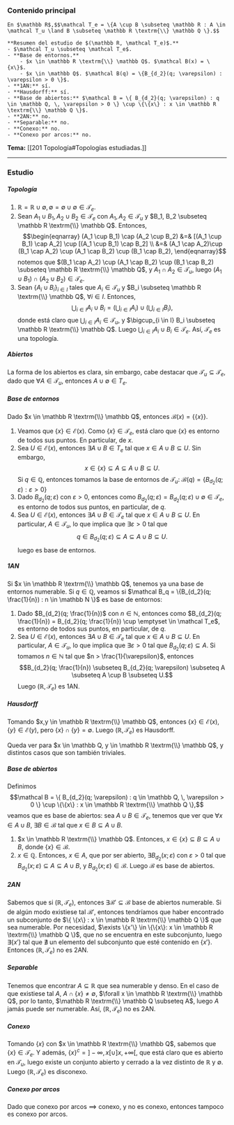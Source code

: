 ### Contenido principal

```ad-Formal
En $\mathbb R$,$$\mathcal T_e = \{A \cup B \subseteq \mathbb R : A \in \mathcal T_u \land B \subseteq \mathbb R \textrm{\\} \mathbb Q \}.$$
```

```ad-note
**Resumen del estudio de $(\mathbb R, \mathcal T_e)$.**
- $\mathcal T_u \subseteq \mathcal T_e$.
- **Base de entornos.**
	- $x \in \mathbb R \textrm{\\} \mathbb Q$. $\mathcal B(x) = \{x\}$.
	- $x \in \mathbb Q$. $\mathcal B(q) = \{B_{d_2}(q; \varepsilon) : \varepsilon > 0 \}$.
- **1AN:** sí.
- **Hausdorff:** sí.
- **Base de abiertos:** $\mathcal B = \{ B_{d_2}(q; \varepsilon) : q \in \mathbb Q, \, \varepsilon > 0 \} \cup \{\{x\} : x \in \mathbb R \textrm{\\} \mathbb Q \}$.
- **2AN:** no.
- **Separable:** no.
- **Conexo:** no.
- **Conexo por arcos:** no.
```

**Tema:** [[201 Topología#Topologías estudiadas.]]

---
### Estudio
##### Topología
1. $\mathbb R = \mathbb R \cup \emptyset, \emptyset = \emptyset \cup \emptyset \in \mathcal T_e$.
2. Sean  $A_1 \cup B_1, A_2 \cup B_2 \in \mathcal T_e$ con $A_1, A_2 \in \mathcal T_u$ y $B_1, B_2 \subseteq \mathbb R \textrm{\\} \mathbb Q$. Entonces, $$\begin{eqnarray}
(A_1 \cup B_1) \cap (A_2 \cup B_2) &=& [(A_1 \cup B_1) \cap A_2] \cup [(A_1 \cup B_1) \cap B_2] \\
&=& (A_1 \cap A_2)\cup (B_1 \cap A_2) \cup (A_1 \cap B_2) \cup (B_1 \cap B_2),
\end{eqnarray}$$ notemos que $(B_1 \cap A_2) \cup (A_1 \cap B_2) \cup (B_1 \cap B_2) \subseteq \mathbb R \textrm{\\} \mathbb Q$, y $A_1 \cap A_2 \in \mathcal T_u$, luego $(A_1 \cup B_1) \cap (A_2 \cup B_2) \in \mathcal T_e$.
3. Sean $\{A_i \cup B_i \}_{i \in I}$ tales que $A_i \in \mathcal T_u$ y $B_i \subseteq \mathbb R \textrm{\\} \mathbb Q$, $\forall i \in I$. Entonces, $$
\bigcup_{i \in I} A_i \cup B_i = \left ( \bigcup_{i \in I} A_i \right ) \cup \left ( \bigcup_{i \in I} B_i \right ),
$$ donde está claro que $\bigcup_{i \in I} A_i \in \mathcal T_u$, y $\bigcup_{i \in I} B_i \subseteq \mathbb R \textrm{\\} \mathbb Q$. Luego $\bigcup_{i \in I} A_i \cup B_i \in \mathcal T_e$.
Así, $\mathcal T_e$ es una topología.
##### Abiertos
La forma de los abiertos es clara, sin embargo, cabe destacar que $\mathcal T_u \subseteq \mathcal T_e$, dado que $\forall A \in \mathcal T_u$, entonces $A \cup \emptyset \in T_e$.

##### Base de entornos
Dado $x \in \mathbb R \textrm{\\} \mathbb Q$, entonces $\mathcal B(x) = \{\{x\}\}$.
1. Veamos que $\{x\} \in \mathcal E(x)$. Como $\{x\} \in \mathcal T_e$, está claro que $\{x\}$ es entorno de todos sus puntos. En particular, de $x$.
2. Sea $U \in \mathcal E(x)$, entonces $\exists A \cup B\in T_e$ tal que $x \in A \cup B \subseteq U$. Sin embargo, $$x \in \{x\} \subseteq A \subseteq A \cup B \subseteq U.$$
Si $q \in \mathbb Q$, entonces tomamos la base de entornos de $\mathcal T_u$: $\mathcal B(q) = \{B_{d_2}(q; \varepsilon) : \varepsilon > 0 \}$
1. Dado $B_{d_2}(q; \varepsilon)$ con $\varepsilon > 0$, entonces como $B_{d_2}(q; \varepsilon) = B_{d_2}(q; \varepsilon) \cup \emptyset \in \mathcal T_e$, es entorno de todos sus puntos, en particular, de $q$.
2. Sea $U \in \mathcal E(x)$, entonces $\exists A \cup B \in \mathcal T_e$ tal que $x \in A \cup B \subseteq U$. En particular, $A \in \mathcal T_u$, lo que implica que $\exists \varepsilon > 0$ tal que $$q \in B_{d_2}(q; \varepsilon) \subseteq A \subseteq A \cup B \subseteq U.$$
luego es base de entornos.
##### 1AN
Si $x \in \mathbb R \textrm{\\} \mathbb Q$, tenemos ya una base de entornos numerable. Si $q \in \mathbb Q$, veamos si $\mathcal B_q = \{B_{d_2}(q; \frac{1}{n}) : n \in \mathbb N \}$ es base de entornos:
1. Dado $B_{d_2}(q; \frac{1}{n})$ con $n \in \mathbb N$, entonces como $B_{d_2}(q; \frac{1}{n}) = B_{d_2}(q; \frac{1}{n}) \cup \emptyset \in \mathcal T_e$, es entorno de todos sus puntos, en particular, de $q$.
2. Sea $U \in \mathcal  E(x)$, entonces $\exists A \cup B \in \mathcal T_e$ tal que $x \in A \cup B \subseteq U$. En particular, $A \in \mathcal T_u$, lo que implica que $\exists \varepsilon > 0$ tal que $B_{d_2}(q; \varepsilon) \subseteq A$. Si tomamos $n \in \mathbb N$ tal que $n > \frac{1}{\varepsilon}$, entonces $$B_{d_2}(q; \frac{1}{n}) \subseteq B_{d_2}(q; \varepsilon) \subseteq A \subseteq A \cup B \subseteq U.$$
Luego $(\mathbb R, \mathcal T_e)$ es 1AN.

##### Hausdorff
Tomando $x,y \in \mathbb R \textrm{\\} \mathbb Q$, entonces $\{x\} \in \mathcal E(x)$, $\{y\} \in \mathcal E(y)$, pero $\{x\} \cap \{y\} = \emptyset$. Luego $(\mathbb R, \mathcal T_e)$ es Hausdorff.

Queda ver para $x \in \mathbb Q, y \in \mathbb R \textrm{\\} \mathbb Q$, y distintos casos que son también triviales.

##### Base de abiertos
Definimos $$\mathcal B = \{ B_{d_2}(q; \varepsilon) : q \in \mathbb Q, \, \varepsilon > 0 \} \cup \{\{x\} : x \in \mathbb R \textrm{\\} \mathbb Q \},$$ veamos que es base de abiertos: sea $A \cup B \in \mathcal T_e$, tenemos que ver que $\forall x \in A \cup B$, $\exists B \in \mathcal B$ tal que $x \in B \subseteq A \cup B$.
1. $x \in \mathbb R \textrm{\\} \mathbb Q$. Entonces, $x \in \{x\} \subseteq B \subseteq A \cup B$, donde $\{x\} \in \mathcal B$.
2. $x \in \mathbb Q$. Entonces, $x \in A$, que por ser abierto, $\exists B_{d_2}(x; \varepsilon)$ con $\varepsilon > 0$ tal que $B_{d_2}(x; \varepsilon) \subseteq A \subseteq A \cup B$, y $B_{d_2}(x; \varepsilon) \in \mathcal B$.
Luego $\mathcal B$ es base de abiertos.

##### 2AN
Sabemos que si $(\mathbb R, \mathcal T_e)$, entonces $\exists \mathcal B' \subseteq \mathcal B$ base de abiertos numerable. Si de algún modo existiese tal $\mathcal B'$, entonces tendríamos que haber encontrado un subconjunto de  $\{ \{x\} : x \in \mathbb R \textrm{\\} \mathbb Q \}$ que sea numerable. Por necesidad, $\exists \{x'\} \in \{\{x\}: x \in \mathbb R \textrm{\\} \mathbb Q \}$, que no se encuentra en este subconjunto, luego $\exists \{x'\}$ tal que $\nexists$ un elemento del subconjunto que esté contenido en $\{x'\}$. Entonces $(\mathbb R, \mathcal T_e)$ no es 2AN.

##### Separable
Tenemos que encontrar $A \subseteq \mathbb R$ que sea numerable y denso. En el caso de que existiese tal $A$, $A \cap \{x\} \neq \emptyset$, $\forall x \in \mathbb R \textrm{\\} \mathbb Q$, por lo tanto, $\mathbb R \textrm{\\} \mathbb Q \subseteq A$, luego $A$ jamás puede ser numerable. Así, $(\mathbb R, \mathcal T_e)$ no es 2AN.

##### Conexo
Tomando $\{x\}$ con $x \in \mathbb R \textrm{\\} \mathbb Q$, sabemos que $\{x\} \in \mathcal T_e$. Y además, $\{x\}^c = ]-\infty, x[ \cup ]x, +\infty[$, que está claro que es abierto en $\mathcal T_u$, luego existe un conjunto abierto y cerrado a la vez distinto de $\mathbb R$ y $\emptyset$. Luego $(\mathbb R, \mathcal T_e)$ es disconexo.

##### Conexo por arcos
Dado que conexo por arcos $\implies$ conexo, y no es conexo, entonces tampoco es conexo por arcos.
